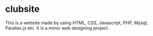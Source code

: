 # clubsite
This is a website made by using HTML, CSS, Javascript, PHP, Mysql, Parallax.js etc.
It is a minor web designing project.
